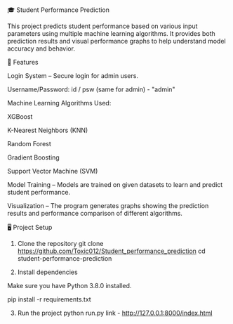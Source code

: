 🎓 Student Performance Prediction

This project predicts student performance based on various input parameters using multiple machine learning algorithms. It provides both prediction results and visual performance graphs to help understand model accuracy and behavior.

🧠 Features

Login System – Secure login for admin users.

Username/Password: id / psw (same for admin) - "admin"

Machine Learning Algorithms Used:

XGBoost

K-Nearest Neighbors (KNN)

Random Forest

Gradient Boosting

Support Vector Machine (SVM)

Model Training – Models are trained on given datasets to learn and predict student performance.

Visualization – The program generates graphs showing the prediction results and performance comparison of different algorithms.

🖥️ Project Setup
1. Clone the repository
git clone <https://github.com/Toxic012/Student_performance_prediction>
cd student-performance-prediction

2. Install dependencies

Make sure you have Python 3.8.0 installed.

pip install -r requirements.txt

3. Run the project
python run.py
link - http://127.0.0.1:8000/index.html
